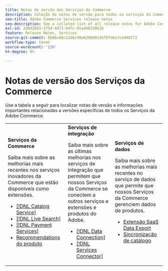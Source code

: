 ```yaml
---
title: Notas de versão dos Serviços da Commerce
description: Coleção de notas de versão para todos os serviços da Commerce
seo-title: Adobe Commerce Services release notes
seo-description: See a collated list of all release notes for Adobe Commerce Services and related data and integration services.
exl-id: 2d0d2663-275d-4471-b47c-95a40b328b2b
feature: Release Notes, Services
source-git-commit: 0b0bc88c13d8c90a6209d9156f6fd6a7ce040f72
workflow-type: tm+mt
source-wordcount: '116'
ht-degree: 0%

---
```


# Notas de versão dos Serviços da Commerce

Use a tabela a seguir para localizar notas de versão e informações importantes relacionadas a versões específicas de todos os Serviços da Adobe Commerce.

<table>
  <tbody>
    <tr>
      <td><strong>Serviços da Commerce</strong>
        <p>Saiba mais sobre as melhorias mais recentes nos serviços inovadores da Commerce que estão disponíveis como extensões.</p>
          <ul>
            <li><a href="https://experienceleague.adobe.com/docs/commerce-merchant-services/catalog-service/release-notes.html">[!DNL Catalog Service]</a></li>
            <li><a href="https://experienceleague.adobe.com/docs/commerce-merchant-services/live-search/release-notes.html">[!DNL Live Search]</a></li>
            <li><a href="https://experienceleague.adobe.com/docs/commerce-merchant-services/payment-services/release-notes.html">[!DNL Payment Services]</a></li>
            <li><a href="https://experienceleague.adobe.com/docs/commerce-merchant-services/product-recommendations/release-notes.html">Recommendations do produto</a></li>
          </ul>
        </td>
      <td><strong>Serviços de integração</strong>
        <p>Saiba mais sobre as últimas melhorias nos serviços de integração que permitem que nossos Serviços da Commerce se conectem a outros serviços e extensões e produtos do Adobe.</p>
          <ul>
            <li><a href="https://experienceleague.adobe.com/docs/commerce-merchant-services/data-connection/release-notes.html">[!DNL Data Connection]</a></li>
            <li><a href="https://experienceleague.adobe.com/docs/commerce-merchant-services/user-guides/saas.html">[!DNL Services Connector]</a></li>
          </ul>
      </td>
      <td><strong>Serviços de dados</strong>
        <p>Saiba mais sobre as melhorias mais recentes no serviço de dados que permite que nossos Serviços da Commerce gerenciem dados de produtos.</p>
          <ul>
           <li><a href="https://experienceleague.adobe.com/docs/commerce-merchant-services/user-guides/data-export/release-notes.html">Extensão SaaS Data Export</a></li>
            <li><a href="https://experienceleague.adobe.com/docs/commerce-merchant-services/user-guides/data-services/catalog-sync.html">Sincronização de catálogo</a></li>
          </ul>
      </td>
    </tr>
  </tbody>
</table>
